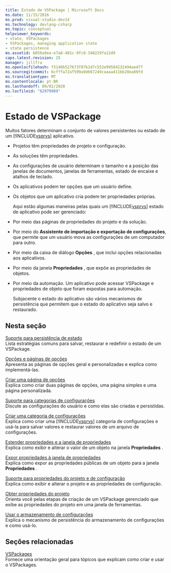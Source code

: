 ```yaml
---
title: Estado de VSPackage | Microsoft Docs
ms.date: 11/15/2016
ms.prod: visual-studio-dev14
ms.technology: devlang-csharp
ms.topic: conceptual
helpviewer_keywords:
- state, VSPackages
- VSPackages, managing application state
- state persistence
ms.assetid: 6056a9ea-e7a8-481c-9fc8-340229fa12d9
caps.latest.revision: 25
manager: jillfra
ms.openlocfilehash: f3140b527673f87b1d7c552e99584232494aed7f
ms.sourcegitcommit: 6cfffa72af599a9d667249caaaa411bb28ea69fd
ms.translationtype: MT
ms.contentlocale: pt-BR
ms.lasthandoff: 09/02/2020
ms.locfileid: "62979989"
---
```

# <a name="vspackage-state"></a>Estado de VSPackage
Muitos fatores determinam o conjunto de valores persistentes ou estado de um [!INCLUDE[vsprvs](../includes/vsprvs-md.md)] aplicativo.  
  
- Projetos têm propriedades de projeto e configuração.  
  
- As soluções têm propriedades.  
  
- As configurações de usuário determinam o tamanho e a posição das janelas de documentos, janelas de ferramentas, estado de encaixe e atalhos de teclado.  
  
- Os aplicativos podem ter opções que um usuário define.  
  
- Os objetos que um aplicativo cria podem ter propriedades próprias.  
  
  Aqui estão algumas maneiras pelas quais um [!INCLUDE[vsprvs](../includes/vsprvs-md.md)] estado de aplicativo pode ser gerenciado:  
  
- Por meio das páginas de propriedades do projeto e da solução.  
  
- Por meio do **Assistente de importação e exportação de configurações**, que permite que um usuário mova as configurações de um computador para outro.  
  
- Por meio da caixa de diálogo **Opções** , que inclui opções relacionadas aos aplicativos.  
  
- Por meio da janela **Propriedades** , que expõe as propriedades de objetos.  
  
- Por meio da automação. Um aplicativo pode acessar VSPackage e propriedades de objeto que foram expostas para automação.  
  
  Subjacente o estado do aplicativo são vários mecanismos de persistência que permitem que o estado do aplicativo seja salvo e restaurado.  
  
## <a name="in-this-section"></a>Nesta seção  
 [Suporte para persistência de estado](../misc/support-for-state-persistence.md)  
 Lista estratégias comuns para salvar, restaurar e redefinir o estado de um VSPackage.  
  
 [Opções e páginas de opções](../extensibility/internals/options-and-options-pages.md)  
 Apresenta as páginas de opções geral e personalizadas e explica como implementá-las.  
  
 [Criar uma página de opções](../extensibility/creating-an-options-page.md)  
 Explica como criar duas páginas de opções, uma página simples e uma página personalizada.  
  
 [Suporte para categorias de configurações](../misc/support-for-settings-categories.md)  
 Discute as configurações do usuário e como elas são criadas e persistidas.  
  
 [Criar uma categoria de configurações](../extensibility/creating-a-settings-category.md)  
 Explica como criar uma [!INCLUDE[vsprvs](../includes/vsprvs-md.md)] categoria de configurações e usá-la para salvar valores e restaurar valores de um arquivo de configurações.  
  
 [Estender propriedades e a janela de propriedades](../extensibility/extending-properties-and-the-property-window.md)  
 Explica como exibir e alterar o valor de um objeto na janela **Propriedades** .  
  
 [Expor propriedades à janela de propriedades](../extensibility/exposing-properties-to-the-properties-window.md)  
 Explica como expor as propriedades públicas de um objeto para a janela **Propriedades** .  
  
 [Suporte para propriedades do projeto e de configuração](../extensibility/internals/support-for-project-and-configuration-properties.md)  
 Explica como exibir e alterar o projeto e as propriedades de configuração.  
  
 [Obter propriedades do projeto](../extensibility/getting-project-properties.md)  
 Orienta você pelas etapas de criação de um VSPackage gerenciado que exibe as propriedades do projeto em uma janela de ferramentas.  
  
 [Usar o armazenamento de configurações](../extensibility/using-the-settings-store.md)  
 Explica o mecanismo de persistência do armazenamento de configurações e como usá-lo.  
  
## <a name="related-sections"></a>Seções relacionadas  
 [VSPackages](../extensibility/internals/vspackages.md)  
 Fornece uma orientação geral para tópicos que explicam como criar e usar o VSPackages.
